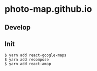 # photo-map.github.io

## Develop

## Init

```
$ yarn add react-google-maps
$ yarn add recompose
$ yarn add react-amap
```
